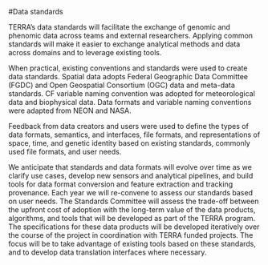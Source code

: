 #Data standards


TERRA’s data standards will facilitate the exchange of genomic and phenomic data across teams and external researchers. Applying common standards will make it easier to exchange analytical methods and data across domains and to leverage existing tools.

When practical, existing conventions and standards were used to create data standards. Spatial data adopts Federal Geographic Data Committee (FGDC) and Open Geospatial Consortium (OGC) data and meta-data standards. CF variable naming convention was adopted for meteorological data and biophysical data. Data formats and variable naming conventions were adapted from NEON and NASA. 



Feedback from data creators and users were used to define the types of data formats, semantics, and interfaces, file formats, and representations of space, time, and genetic identity based on existing standards, commonly used file formats, and user needs.


We anticipate that standards and data formats will evolve over time as we clarify use cases, develop new sensors and analytical pipelines, and build tools for data format conversion and feature extraction and tracking provenance. Each year we will re-convene to assess our standards based on user needs. The Standards Committee will assess the trade-off between the upfront cost of adoption with the long-term value of the data products, algorithms, and tools that will be developed as part of the TERRA program. The specifications for these data products will be developed iteratively over the course of the project in coordination with TERRA funded projects. The focus will be to take advantage of existing tools based on these standards, and to develop data translation interfaces where necessary.
